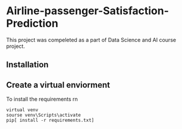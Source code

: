 # Airline-passenger-Satisfaction-Prediction
This project was compeleted as a part of Data Science and AI course project.

Installation
---

Create a virtual enviorment
---

To install the requirements rn
```
virtual venv
sourse venv\Scripts\activate
pip[ install -r requirements.txt]

```